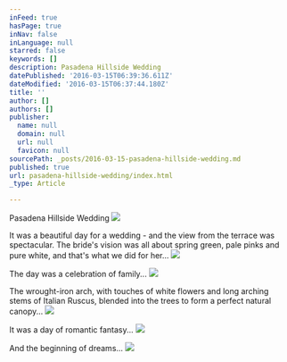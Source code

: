 ```yaml
---
inFeed: true
hasPage: true
inNav: false
inLanguage: null
starred: false
keywords: []
description: Pasadena Hillside Wedding
datePublished: '2016-03-15T06:39:36.611Z'
dateModified: '2016-03-15T06:37:44.180Z'
title: ''
author: []
authors: []
publisher:
  name: null
  domain: null
  url: null
  favicon: null
sourcePath: _posts/2016-03-15-pasadena-hillside-wedding.md
published: true
url: pasadena-hillside-wedding/index.html
_type: Article

---
```

Pasadena Hillside Wedding
![](https://the-grid-user-content.s3-us-west-2.amazonaws.com/554498b4-ef00-47e4-b3b9-98c5891c5037.jpg)

It was a beautiful day for a wedding - and the view from the terrace was spectacular. The bride's vision was all about spring green, pale pinks and pure white, and that's what we did for her...
![](https://the-grid-user-content.s3-us-west-2.amazonaws.com/0f1c4bc3-27e8-468e-8fed-eb7f88cae3c3.jpg)

The day was a celebration of family...
![](https://the-grid-user-content.s3-us-west-2.amazonaws.com/e8ef1431-4a8a-4043-b535-d9b3709ccb38.jpg)

The wrought-iron arch, with touches of white flowers and long arching stems of Italian Ruscus, blended into the trees to form a perfect natural canopy...
![](https://the-grid-user-content.s3-us-west-2.amazonaws.com/ce95aa38-83e8-4f30-8791-6fca8775b0ee.jpg)

It was a day of romantic fantasy...
![](https://the-grid-user-content.s3-us-west-2.amazonaws.com/247093cc-9a83-49c3-bc2f-527efd02ebd4.jpg)

And the beginning of dreams...
![](https://the-grid-user-content.s3-us-west-2.amazonaws.com/9e28e6b0-f8eb-40af-a331-591ee676f98d.jpg)